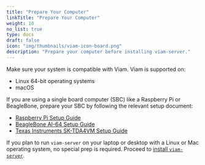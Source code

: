 ```yaml
---
title: "Prepare Your Computer"
linkTitle: "Prepare Your Computer"
weight: 10
no_list: true
type: docs
draft: false
icon: "img/thumbnails/viam-icon-board.png"
description: "Prepare your computer before installing viam-server."
---
```


Make sure your system is compatible with Viam.
Viam is supported on:

- Linux 64-bit operating systems
- macOS

If you are using a single board computer (SBC) like a Raspberry Pi or BeagleBone, prepare your SBC by following the relevant setup document:

- [Raspberry Pi Setup Guide](/installation/prepare/rpi-setup/)
- [BeagleBone AI-64 Setup Guide](/installation/prepare/beaglebone-setup/)
- [Texas Instruments SK-TDA4VM Setup Guide](/installation/prepare/sk-tda4vm/)

If you plan to run `viam-server` on your laptop or desktop with a Linux or Mac operating system, no special prep is required.
Proceed to [install `viam-server`](/installation/install/).
